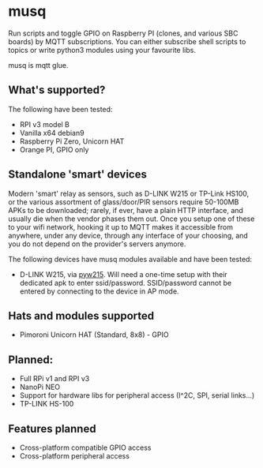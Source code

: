 musq
====

Run scripts and toggle GPIO on Raspberry PI (clones, and various SBC boards) by MQTT subscriptions. You can either subscribe shell scripts to topics or write python3 modules using your favourite libs.

musq is mqtt glue.


What's supported?
-----------------

The following have been tested:
* RPI v3 model B
* Vanilla x64 debian9
* Raspberry Pi Zero, Unicorn HAT
* Orange PI, GPIO only

Standalone 'smart' devices
--------------------------

Modern 'smart' relay as sensors, such as D-LINK W215 or TP-Link HS100, or the various assortment of glass/door/PIR sensors require 50-100MB APKs to be downloaded; rarely, if ever, have a plain HTTP interface, and usually die when the vendor phases them out. Once you setup one of these to your wifi network, hooking it up to MQTT makes it accessible from anywhere, under any device, through any interface of your choosing, and you do not depend on the provider's servers anymore.

The following devices have musq modules available and have been tested:

* D-LINK W215, via [pyw215](https://github.com/LinuxChristian/pyW215). Will need a one-time setup with their dedicated apk to enter ssid/password. SSID/password cannot be entered by connecting to the device in AP mode.


Hats and modules supported
--------------------------

* Pimoroni Unicorn HAT (Standard, 8x8) - GPIO

Planned:
--------
* Full RPi v1 and RPI v3
* NanoPi NEO
* Support for hardware libs for peripheral access (I^2C, SPI, serial links...)
* TP-LINK HS-100

Features planned
----------------
* Cross-platform compatible GPIO access
* Cross-platform peripheral access

<!-- Pushed this file to trigger github's activity thingie 2 -->
